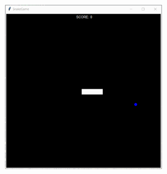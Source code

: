 ![Screenshot](https://github.com/rafaelmaframg/BootCamp-100DaysOfCodePythonPro/blob/main/Day20-21-SnakeGame/snake.gif)